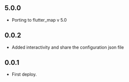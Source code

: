 
## 5.0.0
* Porting to flutter_map v 5.0


## 0.0.2
* Added interactivity and share the configuration json file

## 0.0.1
* First deploy.






